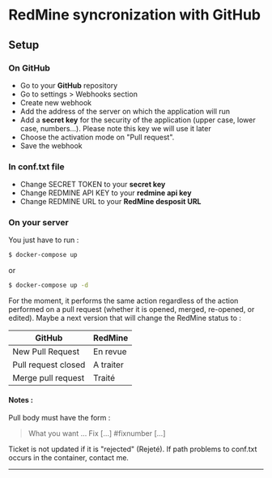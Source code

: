 # RedMine syncronization with GitHub 

## Setup

### On GitHub

* Go to your **GitHub** repository
* Go to settings > Webhooks section
* Create new webhook
* Add the address of the server on which the application will run
* Add a **secret key** for the security of the application (upper case, lower case, numbers...). Please note this key we will use it later
* Choose the activation mode on "Pull request".
* Save the webhook

### In conf.txt file

* Change SECRET TOKEN to your **secret key**
* Change REDMINE API KEY to your **redmine api key**
* Change REDMINE URL to your **RedMine desposit URL**

### On your server
You just have to run :

```bash
$ docker-compose up
```
or 
```bash
$ docker-compose up -d
```

For the moment, it performs the same action regardless of the action performed on a pull request (whether it is opened, merged, re-opened, or edited).
Maybe a next version that will change the RedMine status to :

| GitHub                        | RedMine                     |
|-------------------------------|-----------------------------|
| New Pull Request              | En revue                    |
| Pull request closed           | A traiter                   |
| Merge pull request            | Traité                      |

#### Notes :

Pull body must have the form : 
> What you want ... Fix [...] #fixnumber [...]

Ticket is not updated if it is "rejected" (Rejeté).
If path problems to conf.txt occurs in the container, contact me. 

----
